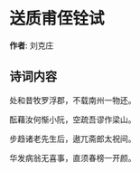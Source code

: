 # 送质甫侄铨试

**作者**: 刘克庄

## 诗词内容

处和昔牧罗浮郡，不载南州一物还。

酝藉汝何惭小阮，空疏吾谬作梁山。

步趋诸老先生后，遨兀斋郎太祝间。

华发病翁无喜事，直须春榜一开颜。

